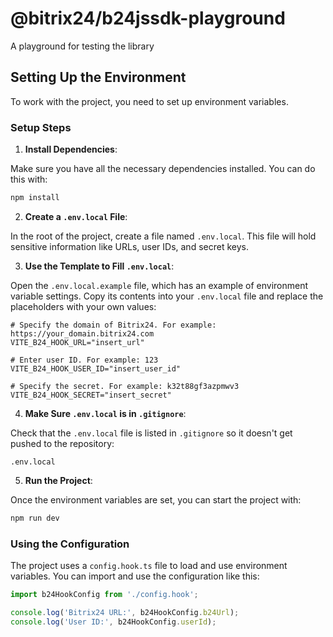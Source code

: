 # @bitrix24/b24jssdk-playground

A playground for testing the library

## Setting Up the Environment

To work with the project, you need to set up environment variables.

### Setup Steps
1. **Install Dependencies**:

Make sure you have all the necessary dependencies installed. You can do this with:

```bash
npm install
```

2. **Create a `.env.local` File**:

In the root of the project, create a file named `.env.local`. This file will hold sensitive information like URLs, user IDs, and secret keys.

3. **Use the Template to Fill `.env.local`**:

Open the `.env.local.example` file, which has an example of environment variable settings. Copy its contents into your `.env.local` file and replace the placeholders with your own values:

```plaintext
# Specify the domain of Bitrix24. For example: https://your_domain.bitrix24.com
VITE_B24_HOOK_URL="insert_url"

# Enter user ID. For example: 123
VITE_B24_HOOK_USER_ID="insert_user_id"

# Specify the secret. For example: k32t88gf3azpmwv3
VITE_B24_HOOK_SECRET="insert_secret"
```

4. **Make Sure `.env.local` is in `.gitignore`**:

Check that the `.env.local` file is listed in `.gitignore` so it doesn't get pushed to the repository:

```plaintext
.env.local
```

5. **Run the Project**:

Once the environment variables are set, you can start the project with:

```bash
npm run dev
```

### Using the Configuration

The project uses a `config.hook.ts` file to load and use environment variables. You can import and use the configuration like this:

```typescript
import b24HookConfig from './config.hook';

console.log('Bitrix24 URL:', b24HookConfig.b24Url);
console.log('User ID:', b24HookConfig.userId);
```